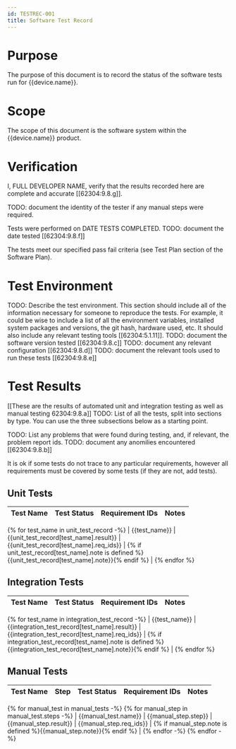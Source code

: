 ```yaml
---
id: TESTREC-001
title: Software Test Record
---
```


# Purpose

The purpose of this document is to record the status of the software tests run for {{device.name}}.

# Scope

The scope of this document is the software system within the {{device.name}} product.

# Verification

I, FULL DEVELOPER NAME, verify that the results recorded here are complete and accurate [[62304:9.8.g]].

TODO: document the identity of the tester if any manual steps were required.

Tests were performed on DATE TESTS COMPLETED.
TODO: document the date tested [[62304:9.8.f]]

The tests meet our specified pass fail criteria (see Test Plan section of the Software Plan).

# Test Environment

TODO: Describe the test environment. This section should include all of the information necessary for someone to reproduce the tests. For example, it could be wise to include a list of all the environment variables, installed system packages and versions, the git hash, hardware used, etc. It should also include any relevant testing tools [[62304:5.1.11]].
TODO: document the software version tested [[62304:9.8.c]]
TODO: document any relevant configuration [[62304:9.8.d]]
TODO: document the relevant tools used to run these tests [[62304:9.8.e]]

# Test Results

[[These are the results of automated unit and integration testing as well as manual testing 62304:9.8.a]]
TODO: List of all the tests, split into sections by type. You can use the three subsections below as a starting point.

TODO: List any problems that were found during testing, and, if relevant, the problem report ids.
TODO: document any anomilies encountered [[62304:9.8.b]]

It is ok if some tests do not trace to any particular requirements, however all requirements must be covered by some tests (if they are not, add tests).

## Unit Tests

| Test Name | Test Status | Requirement IDs | Notes |
| --- | --- | --- | --- |
{% for test_name in unit_test_record -%}
| {{test_name}} | {{unit_test_record[test_name].result}} | {{unit_test_record[test_name].req_ids}} | {% if unit_test_record[test_name].note is defined %}{{unit_test_record[test_name].note}}{% endif %} |
{% endfor %}

## Integration Tests

| Test Name | Test Status | Requirement IDs | Notes |
| --- | --- | --- | --- |
{% for test_name in integration_test_record -%}
| {{test_name}} | {{integration_test_record[test_name].result}} | {{integration_test_record[test_name].req_ids}} | {% if integration_test_record[test_name].note is defined %}{{integration_test_record[test_name].note}}{% endif %} |
{% endfor %}

## Manual Tests

| Test Name | Step | Test Status | Requirement IDs | Notes |
| --- | --- | --- | --- | --- |
{% for manual_test in manual_tests -%}
{% for manual_step in manual_test.steps -%}
| {{manual_test.name}} | {{manual_step.step}} | {{manual_step.result}} | {{manual_step.req_ids}} | {% if manual_step.note is defined %}{{manual_step.note}}{% endif %} |
{% endfor -%}
{% endfor -%}
